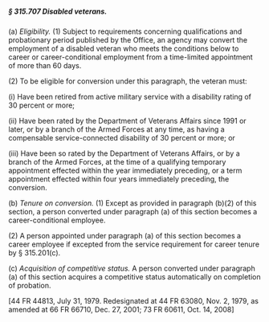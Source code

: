 ##### § 315.707 Disabled veterans. #####

(a) *Eligibility.* (1) Subject to requirements concerning qualifications and probationary period published by the Office, an agency may convert the employment of a disabled veteran who meets the conditions below to career or career-conditional employment from a time-limited appointment of more than 60 days.

(2) To be eligible for conversion under this paragraph, the veteran must:

(i) Have been retired from active military service with a disability rating of 30 percent or more;

(ii) Have been rated by the Department of Veterans Affairs since 1991 or later, or by a branch of the Armed Forces at any time, as having a compensable service-connected disability of 30 percent or more; or

(iii) Have been so rated by the Department of Veterans Affairs, or by a branch of the Armed Forces, at the time of a qualifying temporary appointment effected within the year immediately preceding, or a term appointment effected within four years immediately preceding, the conversion.

(b) *Tenure on conversion.* (1) Except as provided in paragraph (b)(2) of this section, a person converted under paragraph (a) of this section becomes a career-conditional employee.

(2) A person appointed under paragraph (a) of this section becomes a career employee if excepted from the service requirement for career tenure by § 315.201(c).

(c) *Acquisition of competitive status.* A person converted under paragraph (a) of this section acquires a competitive status automatically on completion of probation.

[44 FR 44813, July 31, 1979. Redesignated at 44 FR 63080, Nov. 2, 1979, as amended at 66 FR 66710, Dec. 27, 2001; 73 FR 60611, Oct. 14, 2008]